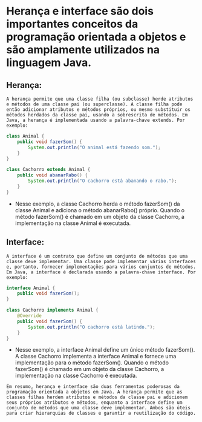 # Herança e interface são dois importantes conceitos da programação orientada a objetos e são amplamente utilizados na linguagem Java.

## Herança:

`` A herança permite que uma classe filha (ou subclasse) herde atributos e métodos de uma classe pai (ou superclasse). A classe filha pode então adicionar atributos e métodos próprios, ou mesmo substituir os métodos herdados da classe pai, usando a sobrescrita de métodos. Em Java, a herança é implementada usando a palavra-chave extends. Por exemplo: ``

```Java
class Animal {
    public void fazerSom() {
        System.out.println("O animal está fazendo som.");
    }
}

class Cachorro extends Animal {
    public void abanarRabo() {
        System.out.println("O cachorro está abanando o rabo.");
    }
}
```
- Nesse exemplo, a classe Cachorro herda o método fazerSom() da classe Animal e adiciona o método abanarRabo() próprio. Quando o método fazerSom() é chamado em um objeto da classe Cachorro, a implementação na classe Animal é executada.

## Interface:
``
A interface é um contrato que define um conjunto de métodos que uma classe deve implementar. Uma classe pode implementar várias interfaces e, portanto, fornecer implementações para vários conjuntos de métodos. Em Java, a interface é declarada usando a palavra-chave interface. Por exemplo:
``

```Java
interface Animal {
    public void fazerSom();
}

class Cachorro implements Animal {
    @Override
    public void fazerSom() {
        System.out.println("O cachorro está latindo.");
    }
}
```
- Nesse exemplo, a interface Animal define um único método fazerSom(). A classe Cachorro implementa a interface Animal e fornece uma implementação para o método fazerSom(). Quando o método fazerSom() é chamado em um objeto da classe Cachorro, a implementação na classe Cachorro é executada.

```
Em resumo, herança e interface são duas ferramentas poderosas da programação orientada a objetos em Java. A herança permite que as classes filhas herdem atributos e métodos da classe pai e adicionem seus próprios atributos e métodos, enquanto a interface define um conjunto de métodos que uma classe deve implementar. Ambos são úteis para criar hierarquias de classes e garantir a reutilização do código.
```
